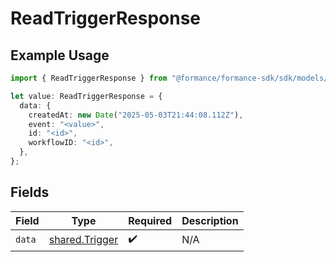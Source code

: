 # ReadTriggerResponse

## Example Usage

```typescript
import { ReadTriggerResponse } from "@formance/formance-sdk/sdk/models/shared";

let value: ReadTriggerResponse = {
  data: {
    createdAt: new Date("2025-05-03T21:44:08.112Z"),
    event: "<value>",
    id: "<id>",
    workflowID: "<id>",
  },
};
```

## Fields

| Field                                                   | Type                                                    | Required                                                | Description                                             |
| ------------------------------------------------------- | ------------------------------------------------------- | ------------------------------------------------------- | ------------------------------------------------------- |
| `data`                                                  | [shared.Trigger](../../../sdk/models/shared/trigger.md) | :heavy_check_mark:                                      | N/A                                                     |